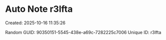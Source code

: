 ﻿# Auto Note r3lfta
Created: 2025-10-16 11:35:26

Random GUID: 90350151-5545-438e-a69c-7282225c7006
Unique ID: r3lfta
